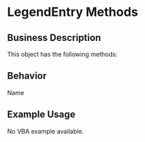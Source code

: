 # LegendEntry Methods

## Business Description
This object has the following methods:

## Behavior
Name

## Example Usage
No VBA example available.